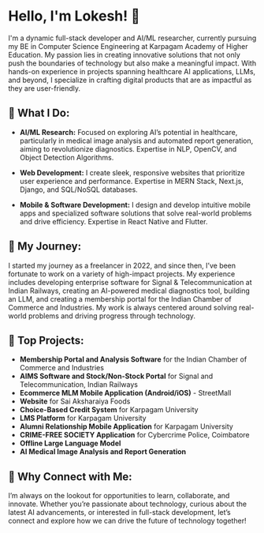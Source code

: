 # Hello, I'm Lokesh! 👋

I'm a dynamic full-stack developer and AI/ML researcher, currently pursuing my BE in Computer Science Engineering at Karpagam Academy of Higher Education. My passion lies in creating innovative solutions that not only push the boundaries of technology but also make a meaningful impact. With hands-on experience in projects spanning healthcare AI applications, LLMs, and beyond, I specialize in crafting digital products that are as impactful as they are user-friendly.

## 🚀 What I Do:
- **AI/ML Research:** Focused on exploring AI’s potential in healthcare, particularly in medical image analysis and automated report generation, aiming to revolutionize diagnostics. Expertise in NLP, OpenCV, and Object Detection Algorithms.
  
- **Web Development:** I create sleek, responsive websites that prioritize user experience and performance. Expertise in MERN Stack, Next.js, Django, and SQL/NoSQL databases.
  
- **Mobile & Software Development:** I design and develop intuitive mobile apps and specialized software solutions that solve real-world problems and drive efficiency. Expertise in React Native and Flutter.

## 🌟 My Journey:
I started my journey as a freelancer in 2022, and since then, I’ve been fortunate to work on a variety of high-impact projects. My experience includes developing enterprise software for Signal & Telecommunication at Indian Railways, creating an AI-powered medical diagnostics tool, building an LLM, and creating a membership portal for the Indian Chamber of Commerce and Industries. My work is always centered around solving real-world problems and driving progress through technology.

## 🔧 Top Projects:
- **Membership Portal and Analysis Software** for the Indian Chamber of Commerce and Industries
- **AIMS Software and Stock/Non-Stock Portal** for Signal and Telecommunication, Indian Railways
- **Ecommerce MLM Mobile Application (Android/iOS)** - StreetMall
- **Website** for Sai Aksharaiya Foods
- **Choice-Based Credit System** for Karpagam University
- **LMS Platform** for Karpagam University
- **Alumni Relationship Mobile Application** for Karpagam University
- **CRIME-FREE SOCIETY Application** for Cybercrime Police, Coimbatore
- **Offline Large Language Model**
- **AI Medical Image Analysis and Report Generation**

## 🎯 Why Connect with Me:
I’m always on the lookout for opportunities to learn, collaborate, and innovate. Whether you’re passionate about technology, curious about the latest AI advancements, or interested in full-stack development, let’s connect and explore how we can drive the future of technology together!
